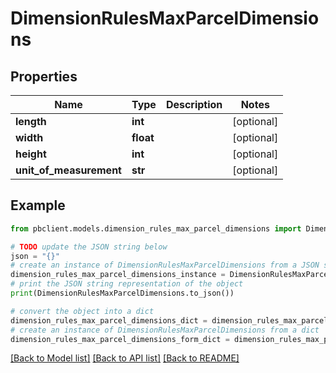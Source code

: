 # DimensionRulesMaxParcelDimensions


## Properties

Name | Type | Description | Notes
------------ | ------------- | ------------- | -------------
**length** | **int** |  | [optional] 
**width** | **float** |  | [optional] 
**height** | **int** |  | [optional] 
**unit_of_measurement** | **str** |  | [optional] 

## Example

```python
from pbclient.models.dimension_rules_max_parcel_dimensions import DimensionRulesMaxParcelDimensions

# TODO update the JSON string below
json = "{}"
# create an instance of DimensionRulesMaxParcelDimensions from a JSON string
dimension_rules_max_parcel_dimensions_instance = DimensionRulesMaxParcelDimensions.from_json(json)
# print the JSON string representation of the object
print(DimensionRulesMaxParcelDimensions.to_json())

# convert the object into a dict
dimension_rules_max_parcel_dimensions_dict = dimension_rules_max_parcel_dimensions_instance.to_dict()
# create an instance of DimensionRulesMaxParcelDimensions from a dict
dimension_rules_max_parcel_dimensions_form_dict = dimension_rules_max_parcel_dimensions.from_dict(dimension_rules_max_parcel_dimensions_dict)
```
[[Back to Model list]](../README.md#documentation-for-models) [[Back to API list]](../README.md#documentation-for-api-endpoints) [[Back to README]](../README.md)


